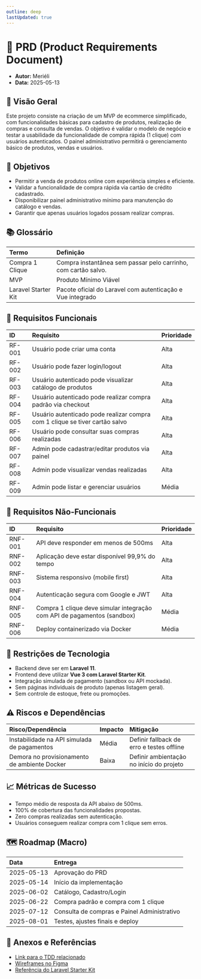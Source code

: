 ```yaml
---
outline: deep
lastUpdated: true
---
```


# 📄 PRD (Product Requirements Document)  <Badge type="warning" text="em andamento" />

- **Autor:** Meriéli  
- **Data:** 2025-05-13


## 🎯 Visão Geral

Este projeto consiste na criação de um MVP de ecommerce simplificado, com funcionalidades básicas para cadastro de produtos, realização de compras e consulta de vendas. O objetivo é validar o modelo de negócio e testar a usabilidade da funcionalidade de compra rápida (1 clique) com usuários autenticados. O painel administrativo permitirá o gerenciamento básico de produtos, vendas e usuários.


## 📌 Objetivos

- Permitir a venda de produtos online com experiência simples e eficiente.
- Validar a funcionalidade de compra rápida via cartão de crédito cadastrado.
- Disponibilizar painel administrativo mínimo para manutenção do catálogo e vendas.
- Garantir que apenas usuários logados possam realizar compras.


## 📚 Glossário

| Termo               | Definição                                                      |
| :------------------ | :------------------------------------------------------------- |
| Compra 1 Clique     | Compra instantânea sem passar pelo carrinho, com cartão salvo. |
| MVP                 | Produto Mínimo Viável                                          |
| Laravel Starter Kit | Pacote oficial do Laravel com autenticação e Vue integrado     |


## 📑 Requisitos Funcionais

| ID     | Requisito                                                                   | Prioridade |
| :----- | :-------------------------------------------------------------------------- | :--------- |
| RF-001 | Usuário pode criar uma conta                                                | Alta       |
| RF-002 | Usuário pode fazer login/logout                                             | Alta       |
| RF-003 | Usuário autenticado pode visualizar catálogo de produtos                    | Alta       |
| RF-004 | Usuário autenticado pode realizar compra padrão via checkout                | Alta       |
| RF-005 | Usuário autenticado pode realizar compra com 1 clique se tiver cartão salvo | Alta       |
| RF-006 | Usuário pode consultar suas compras realizadas                              | Alta       |
| RF-007 | Admin pode cadastrar/editar produtos via painel                             | Alta       |
| RF-008 | Admin pode visualizar vendas realizadas                                     | Alta       |
| RF-009 | Admin pode listar e gerenciar usuários                                      | Média      |



## 📑 Requisitos Não-Funcionais

| ID      | Requisito                                                               | Prioridade |
| :------ | :---------------------------------------------------------------------- | :--------- |
| RNF-001 | API deve responder em menos de 500ms                                    | Alta       |
| RNF-002 | Aplicação deve estar disponível 99,9% do tempo                          | Alta       |
| RNF-003 | Sistema responsivo (mobile first)                                       | Alta       |
| RNF-004 | Autenticação segura com Google e JWT                                | Alta       |
| RNF-005 | Compra 1 clique deve simular integração com API de pagamentos (sandbox) | Média      |
| RNF-006 | Deploy containerizado via Docker                                        | Média      |


## 🚧 Restrições de Tecnologia

- Backend deve ser em **Laravel 11**.
- Frontend deve utilizar **Vue 3 com Laravel Starter Kit**.
- Integração simulada de pagamento (sandbox ou API mockada).
- Sem páginas individuais de produto (apenas listagem geral).
- Sem controle de estoque, frete ou promoções.


## ⚠️ Riscos e Dependências

| Risco/Dependência                            | Impacto | Mitigação                                 |
| :------------------------------------------- | :------ | :---------------------------------------- |
| Instabilidade na API simulada de pagamentos  | Média   | Definir fallback de erro e testes offline |
| Demora no provisionamento de ambiente Docker | Baixa   | Definir ambientação no início do projeto  |


## 📈 Métricas de Sucesso

- Tempo médio de resposta da API abaixo de 500ms.
- 100% de cobertura das funcionalidades propostas.
- Zero compras realizadas sem autenticação.
- Usuários conseguem realizar compra com 1 clique sem erros.


## 🗺️ Roadmap (Macro)

| Data       | Entrega                                     |
| :--------- | :------------------------------------------ |
| 2025-05-13 | Aprovação do PRD                            |
| 2025-05-14 | Início da implementação                     |
| 2025-06-02 | Catálogo, Cadastro/Login                    |
| 2025-06-22 | Compra padrão e compra com 1 clique         |
| 2025-07-12 | Consulta de compras e Painel Administrativo |
| 2025-08-01 | Testes, ajustes finais e deploy             |


## 📎 Anexos e Referências

- [Link para o TDD relacionado](#)
- [Wireframes no Figma](#)
- [Referência do Laravel Starter Kit](https://laravel.com/docs/starter-kits)
